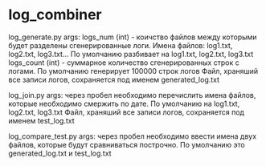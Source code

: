 # log_combiner
log_generate.py 
  args: 
    logs_num (int) - коичство файлов между которыми будет разделены сгенерированные логи. 
    Имена файлов: log1.txt, log2.txt, log3.txt... По умолчанию разбивает на log1.txt, log2.txt, log3.txt
    logs_count (int) - суммарное количество сгенерированных строк с логами. По умолчанию генерирует 100000 строк логов
    Файл, храняший все записи логов, сохраняется под именем generated_log.txt
    
log_join.py
  args:
    через пробел необходимо перечислить имена файлов, которые необходимо смержить по дате. По умолчанию на log1.txt, log2.txt, log3.txt
    Файл, храняший все записи логов, сохраняется под именем test_log.txt
    
log_compare_test.py
  args:
    через пробел необходимо ввести имена двух файлов, которые будут сравниваться построчно. По умолчанию это generated_log.txt и test_log.txt
